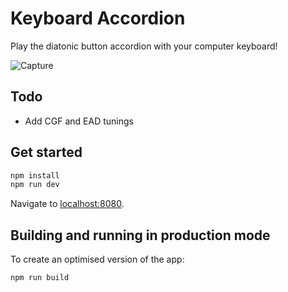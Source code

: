 # Keyboard Accordion

Play the diatonic button accordion with your computer keyboard!

![Capture](https://github.com/Abhijrathod/Midi-Piano/assets/54209169/2824ad10-1f1d-4ccd-b784-a65d6c7c6e05)

## Todo

- Add CGF and EAD tunings

## Get started

```bash
npm install
npm run dev
```

Navigate to [localhost:8080](http://localhost:8080).

## Building and running in production mode

To create an optimised version of the app:

```bash
npm run build
```

